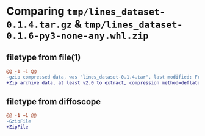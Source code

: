 # Comparing `tmp/lines_dataset-0.1.4.tar.gz` & `tmp/lines_dataset-0.1.6-py3-none-any.whl.zip`

## filetype from file(1)

```diff
@@ -1 +1 @@
-gzip compressed data, was "lines_dataset-0.1.4.tar", last modified: Fri May 31 09:48:52 2024, max compression
+Zip archive data, at least v2.0 to extract, compression method=deflate
```

## filetype from diffoscope

```diff
@@ -1 +1 @@
-GzipFile
+ZipFile
```

